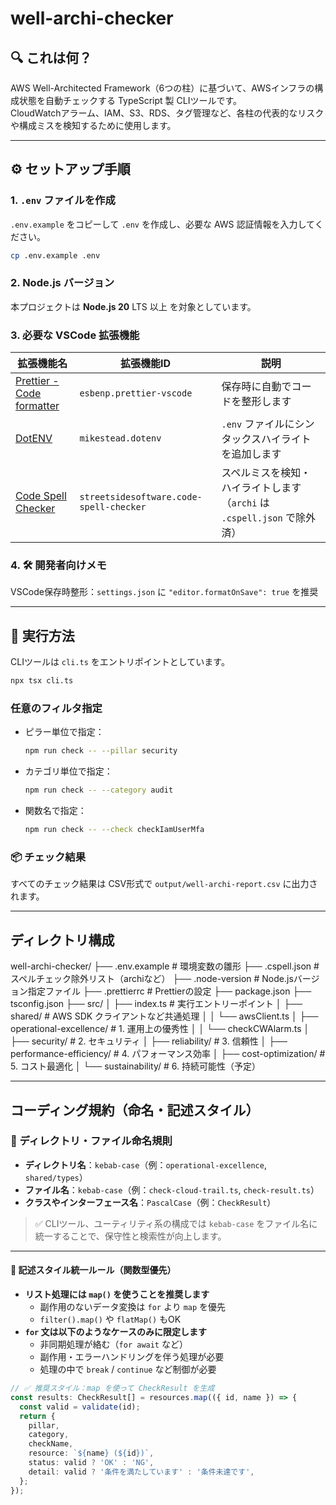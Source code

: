 # well-archi-checker

## 🔍 これは何？

AWS Well-Architected Framework（6つの柱）に基づいて、AWSインフラの構成状態を自動チェックする TypeScript 製 CLIツールです。  
CloudWatchアラーム、IAM、S3、RDS、タグ管理など、各柱の代表的なリスクや構成ミスを検知するために使用します。

---

## ⚙️ セットアップ手順

### 1. `.env` ファイルを作成

`.env.example` をコピーして `.env` を作成し、必要な AWS 認証情報を入力してください。

```bash
cp .env.example .env
```

### 2. Node.js バージョン

本プロジェクトは **Node.js 20** LTS 以上 を対象としています。

### 3. 必要な VSCode 拡張機能

| 拡張機能名                                                                                                      | 拡張機能ID                              | 説明                                                                     |
| --------------------------------------------------------------------------------------------------------------- | --------------------------------------- | ------------------------------------------------------------------------ |
| [Prettier - Code formatter](https://marketplace.visualstudio.com/items?itemName=esbenp.prettier-vscode)         | `esbenp.prettier-vscode`                | 保存時に自動でコードを整形します                                         |
| [DotENV](https://marketplace.visualstudio.com/items?itemName=mikestead.dotenv)                                  | `mikestead.dotenv`                      | `.env` ファイルにシンタックスハイライトを追加します                      |
| [Code Spell Checker](https://marketplace.visualstudio.com/items?itemName=streetsidesoftware.code-spell-checker) | `streetsidesoftware.code-spell-checker` | スペルミスを検知・ハイライトします（`archi` は `.cspell.json` で除外済） |

### 4. 🛠 開発者向けメモ

VSCode保存時整形：`settings.json` に `"editor.formatOnSave": true` を推奨

---

## 🚀 実行方法

CLIツールは `cli.ts` をエントリポイントとしています。

```bash
npx tsx cli.ts
```

### 任意のフィルタ指定

- ピラー単位で指定：
  ```bash
  npm run check -- --pillar security
  ```
- カテゴリ単位で指定：
  ```bash
  npm run check -- --category audit
  ```
- 関数名で指定：
  ```bash
  npm run check -- --check checkIamUserMfa
  ```

### 📦 チェック結果

すべてのチェック結果は CSV形式で `output/well-archi-report.csv` に出力されます。

---

## ディレクトリ構成

well-archi-checker/
├── .env.example # 環境変数の雛形
├── .cspell.json # スペルチェック除外リスト（archiなど）
├── .node-version # Node.jsバージョン指定ファイル
├── .prettierrc # Prettierの設定
├── package.json
├── tsconfig.json
├── src/
│ ├── index.ts # 実行エントリーポイント
│ ├── shared/ # AWS SDK クライアントなど共通処理
│ │ └── awsClient.ts
│ ├── operational-excellence/ # 1. 運用上の優秀性
│ │ └── checkCWAlarm.ts
│ ├── security/ # 2. セキュリティ
│ ├── reliability/ # 3. 信頼性
│ ├── performance-efficiency/ # 4. パフォーマンス効率
│ ├── cost-optimization/ # 5. コスト最適化
│ └── sustainability/ # 6. 持続可能性（予定）

---

## コーディング規約（命名・記述スタイル）

### 📁 ディレクトリ・ファイル命名規則

- **ディレクトリ名**：`kebab-case`（例：`operational-excellence`, `shared/types`）
- **ファイル名**：`kebab-case`（例：`check-cloud-trail.ts`, `check-result.ts`）
- **クラスやインターフェース名**：`PascalCase`（例：`CheckResult`）

> ✅ CLIツール、ユーティリティ系の構成では `kebab-case` をファイル名に統一することで、保守性と検索性が向上します。

---

#### 🧾 記述スタイル統一ルール（関数型優先）

- **リスト処理には `map()` を使うことを推奨します**
  - 副作用のないデータ変換は `for` より `map` を優先
  - `filter().map()` や `flatMap()` もOK
- **`for` 文は以下のようなケースのみに限定します**
  - 非同期処理が絡む（`for await` など）
  - 副作用・エラーハンドリングを伴う処理が必要
  - 処理の中で `break` / `continue` など制御が必要

```ts
// ✅ 推奨スタイル：map を使って CheckResult を生成
const results: CheckResult[] = resources.map(({ id, name }) => {
  const valid = validate(id);
  return {
    pillar,
    category,
    checkName,
    resource: `${name} (${id})`,
    status: valid ? 'OK' : 'NG',
    detail: valid ? '条件を満たしています' : '条件未達です',
  };
});
```
